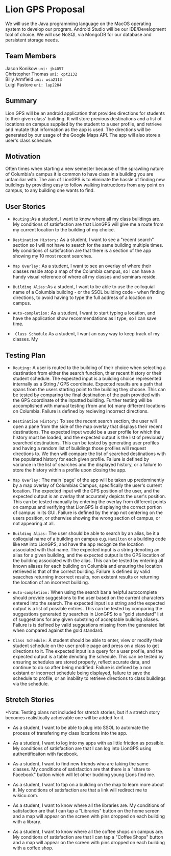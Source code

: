 
# Lion GPS Proposal

We will use the Java programming language on the MacOS operating system to develop our program. Android Studio will be our IDE/Development tool of choice. We will use NoSQL via MongoDB for our database and persistent storage needs.


## Team Members

Jason Konikow ```uni: jk4057 ```  
Christopher Thomas ```uni: cpt2132 ```  
Billy Armfield ```uni: wsa2113```  
Luigi Pastore ```uni: lap2204```


## Summary

Lion GPS will be an android application that provides directions for students to their given class' building. It will store previous destinations and a list of locations on campus supplied by the student to a user profile, and retrieve and mutate that information as the app is used. The directions will be generated by our usage of the Google Maps API. The app will also store a user's class schedule.


## Motivation

Often times when starting a new semester because of the sprawling nature of Columbia's campus it is common to have class in a building you are unfamiliar with. The aim of LionGPS is to eliminate the hassle of finding new buildings by providing easy to follow walking instructions from any point on campus, to any building one wants to find. 

## User Stories

* `Routing:`As a student, I want to know where all my class buildings are. My
  conditions of satisfaction are that LionGPS will give me a route from my
  current location to the building of my choice.

* `Destination History:` As a student, I want to see a "recent search" section so I will not have to
  search for the same building multiple times. My conditions of satisfaction
  are that there is a section of the app showing my 10 most recent searches.

* `Map Overlay:` As a student, I want to see an overlay of where their classes reside atop a map of the Columbia campus, so I can have a handy visual reference of where all my classes and seminars reside. 
  
 
* `Building Alias:`As a student, I want to be able to use  the colloquial name of a Columbia building - or the SSOL building code - when finding directions, to avoid having to type the full address of a location on campus. 
 
* `Auto-completion:` As a student, I want to start typing a location, and have the application show recommendations as I type, so I can save time.

* ` Class Schedule` As a student, I want an easy way to keep track of my classes. My

   
## Testing Plan

* `Routing:` A user is routed to the building of their choice when selecting a destination from either the search function, thier recent history or their student schedule. The expected input is a building choice represented internally as a String / GPS coordinate. Expected results are a path that spans from the users starting point to the building they choose. This can be tested by comparing the final destination of the path provided with the GPS coordinate of the inputted building. Further testing will be accomplished with manual testing (from and to) many different locations on Columbia. Failure is defined by recieving incorrect directions.

* `Destination History:` To see the recent search section, the user will open a pane from the side of the map overlay that displays their recent destinations. The expected input would be a user profile for which the history must be loaded, and the expected output is the list of previously searched destinations. This can be tested by generating user profiles and having a random list of buildings those profiles will request directions to. We then will compare the list of searched destinations with the populated history for each given profile. Failure is defined by variance in the list of searches and the displayed history, or a failure to store the history within a profile upon closing the app. 

* `Map Overlay:` The main 'page' of the app will be taken up predominently by a map overlay of Columbias Campus, specifically the user's current location. The expected input will the GPS position of the user, and the expected output is an overlay that accurately depicts the user's position. This can be tested manually by entering the overlay from different points on campus and verifying that LionGPS is displaying the correct portion of campus in its GUI. Failure is defined by the map not centering on the users position, or otherwise showing the wrong section of campus, or not appearing at all. 

* `Building Alias:` The user should be able to search by an alias,  be it a colloquial name of a building on campus e.g. `Hamilton` or a building code like `HAM` into LionGPS, and have the app recognize the location associated with that name. The expected input is a string denoting an alias for a given building, and the expected output is the GPS location of the building associated with the alias. This can be tested by entering all known aliases for each building on Columbia and ensuring the location retrieved is that of the correct building. Failure is defined by valid seacches returning incorrect results, non existent results or returning the location of an incorrect building.   

* `Auto-completion:` When using the search bar a helpful autocomplete should provide suggestions to the user based on the current characters entered into the search. The expected input is a string and the expected output is a list of possible entries. This can be tested by comparing the suggestions generated by searches in LionGPS to a "gold standard" list of suggestions for any given substring of acceptable building aliases. Failure is is defined by valid suggestions missing from the generated list when compared against the gold standard. 

* `Class Schedule:` A student should be able to enter, view or modify their student schedule on the user profile page and press on a class to get directions to it. The expected input is a query for a user profile, and the expected output is a table denoting the schedule. This can be tested by ensuring schedules are stored properly, reflect acurate data, and continue to do so after being modified. Failure is defined by a non existant or incorrect schedule being displayed, failure to save the schedule to profile, or an inability to retrieve directions to class buildings via the schedule. 

## Stretch Stories

*Note: Testing plans not included for stretch stories, but if a stretch story becomes realistically acheivable one will be added for it.

* As a student, I want to be able to plug into SSOL to automate the process of transfering my class locations into the app.
 
* As a student, I want to log into my apps with as
  little friction as possible. My conditions of satisfaction are that I can log
  into LionGPS using authentificaiton with facebook.

* As a student, I want to find new friends who are taking the same classes.
  My conditions of satisfaction are that there is a "share to Facebook" button
  which will let other budding young Lions find me. 

* As a student, I want to tap on a building on the map to learn more
  about it. My conditions of satisfaction are that a link will redirect me to
  wikicu.com.

* As a student, I want to know where all the libraries are. My
   conditions of satisfaction are that I can tap a "Libraries" button on the home screen and a map will appear
   on the screen with pins dropped on each building with a library. 

* As a student, I want to know where all the coffee shops on
   campus are. My conditions of satisfaction are that I can tap a "Coffee
   Shops" button and a map will appear on the screen with pins dropped on each building with a coffee shop.



